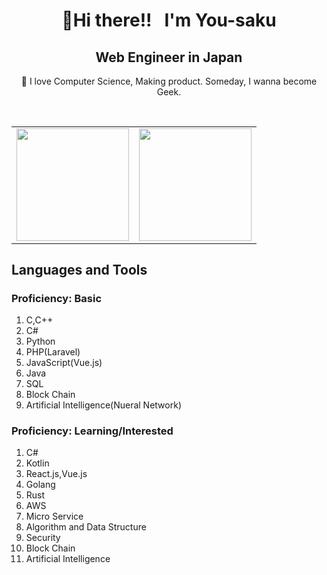 <h1 align="center">👋Hi there!!  &nbsp; I'm You-saku</h1>
<h2 align="center">Web Engineer in Japan</h2>
  <p align="center">🌱 I love Computer Science, Making product. Someday, I wanna become Geek.</p><br>

<table>
  <tr>
    <td>
      <img src="https://github-readme-stats.vercel.app/api?username=You-saku&count_private=true&show_icons=true&theme=tokyonight" height="180" />
    </td>
    <td>
      <img src="https://github-readme-stats.vercel.app/api/top-langs/?username=You-saku&theme=tokyonight&layout=compact" height="180" />
    </td>
  <tr>
<table>

<h2>Languages and Tools</h2>
<h3>Proficiency: Basic</h3>

1. C,C++
2. C#
3. Python
4. PHP(Laravel)
5. JavaScript(Vue.js)
6. Java
7. SQL
8. Block Chain
9. Artificial Intelligence(Nueral Network)

<h3>Proficiency: Learning/Interested</h3>

1. C#
2. Kotlin
3. React.js,Vue.js
4. Golang
5. Rust
6. AWS
7. Micro Service
8. Algorithm and Data Structure
9. Security
10. Block Chain
11. Artificial Intelligence

<br>
